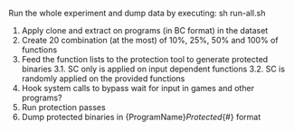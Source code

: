 Run the whole experiment and dump data by executing:
sh run-all.sh




1. Apply clone and extract on programs (in BC format) in the dataset
2. Create 20 combination (at the most) of 10%, 25%, 50% and 100% of functions
3. Feed the function lists to the protection tool to generate protected binaries
	3.1. SC only is applied on input dependent functions
	3.2. SC is randomly applied on the provided functions
4. Hook system calls to bypass wait for input in games and other programs?
5. Run protection passes
6. Dump protected binaries in {ProgramName}_Protected_{#} format

